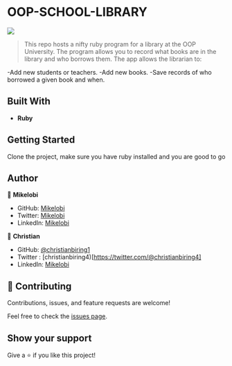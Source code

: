 # OOP-SCHOOL-LIBRARY
![](https://img.shields.io/badge/Microverse-blueviolet)

> This repo hosts a nifty ruby program for a library at the OOP University. 
> The program allows you to record what books are in the library and who borrows them. The app allows the librarian to:

-Add new students or teachers.
-Add new books.
-Save records of who borrowed a given book and when.


## Built With

- **Ruby**
  
## Getting Started

Clone the project, make sure you have ruby installed and you are good to go

## Author

👤 **Mikelobi**

- GitHub: [Mikelobi](https://github.com/Mikelobi)
- Twitter: [Mikelobi](https://twitter.com/omulum)
- LinkedIn: [Mikelobi](https://www.linkedin.com/in/ugochukwu-omulu/)

👤 **Christian**

- GitHub: [@christianbiring1](https://github.com/christianbiring1)
- Twitter : [christianbiring4)[https://twitter.com/@christianbiring4]
- LinkedIn: [Mikelobi](https://www.linkedin.com/in/christian-biringanine/)

## 🤝 Contributing

Contributions, issues, and feature requests are welcome!

Feel free to check the [issues page](https://github.com/Mikelobi/oop-school-library/issues).

## Show your support

Give a ⭐️ if you like this project!
